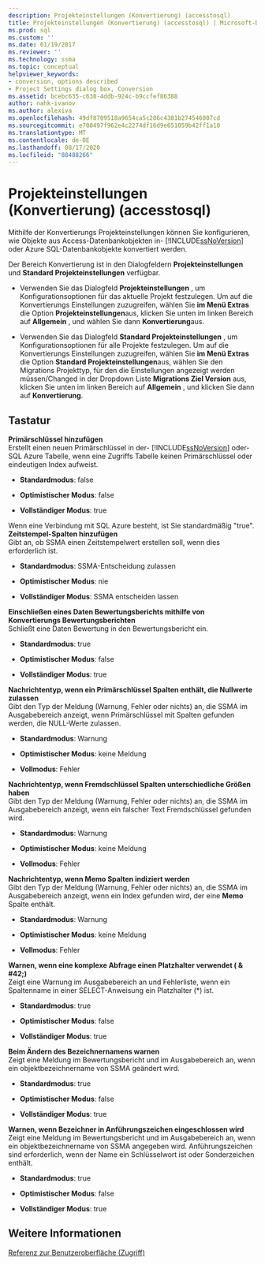 ```yaml
---
description: Projekteinstellungen (Konvertierung) (accesstosql)
title: Projekteinstellungen (Konvertierung) (accesstosql) | Microsoft-Dokumentation
ms.prod: sql
ms.custom: ''
ms.date: 01/19/2017
ms.reviewer: ''
ms.technology: ssma
ms.topic: conceptual
helpviewer_keywords:
- conversion, options described
- Project Settings dialog box, Conversion
ms.assetid: bcebc635-c638-4ddb-924c-b9ccfef86388
author: nahk-ivanov
ms.author: alexiva
ms.openlocfilehash: 49df8709518a9654ca5c286c4381b274546007cd
ms.sourcegitcommit: e700497f962e4c2274df16d9e651059b42ff1a10
ms.translationtype: MT
ms.contentlocale: de-DE
ms.lasthandoff: 08/17/2020
ms.locfileid: "88488266"
---
```

# <a name="project-settings-conversion-accesstosql"></a>Projekteinstellungen (Konvertierung) (accesstosql)
Mithilfe der Konvertierungs Projekteinstellungen können Sie konfigurieren, wie Objekte aus Access-Datenbankobjekten in- [!INCLUDE[ssNoVersion](../../includes/ssnoversion-md.md)] oder Azure SQL-Datenbankobjekte konvertiert werden.  
  
Der Bereich Konvertierung ist in den Dialogfeldern **Projekteinstellungen** und **Standard Projekteinstellungen** verfügbar.  
  
-   Verwenden Sie das Dialogfeld **Projekteinstellungen** , um Konfigurationsoptionen für das aktuelle Projekt festzulegen. Um auf die Konvertierungs Einstellungen zuzugreifen, wählen Sie **im Menü Extras** die Option **Projekteinstellungen**aus, klicken Sie unten im linken Bereich auf **Allgemein** , und wählen Sie dann **Konvertierung**aus.  
  
-   Verwenden Sie das Dialogfeld **Standard Projekteinstellungen** , um Konfigurationsoptionen für alle Projekte festzulegen. Um auf die Konvertierungs Einstellungen zuzugreifen, wählen Sie **im Menü Extras** die Option **Standard Projekteinstellungen**aus, wählen Sie den Migrations Projekttyp, für den die Einstellungen angezeigt werden müssen/Changed in der Dropdown Liste **Migrations Ziel Version** aus, klicken Sie unten im linken Bereich auf **Allgemein** , und klicken Sie dann auf **Konvertierung**.  
  
## <a name="options"></a>Tastatur  
**Primärschlüssel hinzufügen**  
Erstellt einen neuen Primärschlüssel in der- [!INCLUDE[ssNoVersion](../../includes/ssnoversion-md.md)] oder-SQL Azure Tabelle, wenn eine Zugriffs Tabelle keinen Primärschlüssel oder eindeutigen Index aufweist.  
  
-   **Standardmodus**: false  
  
-   **Optimistischer Modus**: false  
  
-   **Vollständiger Modus**: true  
  
Wenn eine Verbindung mit SQL Azure besteht, ist Sie standardmäßig "true". **Zeitstempel-Spalten hinzufügen**  
Gibt an, ob SSMA einen Zeitstempelwert erstellen soll, wenn dies erforderlich ist.  
  
-   **Standardmodus**: SSMA-Entscheidung zulassen  
  
-   **Optimistischer Modus**: nie  
  
-   **Vollständiger Modus**: SSMA entscheiden lassen  
  
**Einschließen eines Daten Bewertungsberichts mithilfe von Konvertierungs Bewertungsberichten**  
Schließt eine Daten Bewertung in den Bewertungsbericht ein.  
  
-   **Standardmodus**: true  
  
-   **Optimistischer Modus**: false  
  
-   **Vollständiger Modus**: true  
  
**Nachrichtentyp, wenn ein Primärschlüssel Spalten enthält, die Nullwerte zulassen**  
Gibt den Typ der Meldung (Warnung, Fehler oder nichts) an, die SSMA im Ausgabebereich anzeigt, wenn Primärschlüssel mit Spalten gefunden werden, die NULL-Werte zulassen.  
  
-   **Standardmodus**: Warnung  
  
-   **Optimistischer Modus**: keine Meldung  
  
-   **Vollmodus**: Fehler  
  
**Nachrichtentyp, wenn Fremdschlüssel Spalten unterschiedliche Größen haben**  
Gibt den Typ der Meldung (Warnung, Fehler oder nichts) an, die SSMA im Ausgabebereich anzeigt, wenn ein falscher Text Fremdschlüssel gefunden wird.  
  
-   **Standardmodus**: Warnung  
  
-   **Optimistischer Modus**: keine Meldung  
  
-   **Vollmodus**: Fehler  
  
**Nachrichtentyp, wenn Memo Spalten indiziert werden**  
Gibt den Typ der Meldung (Warnung, Fehler oder nichts) an, die SSMA im Ausgabebereich anzeigt, wenn ein Index gefunden wird, der eine **Memo** Spalte enthält.  
  
-   **Standardmodus**: Warnung  
  
-   **Optimistischer Modus**: keine Meldung  
  
-   **Vollmodus**: Fehler  
  
**Warnen, wenn eine komplexe Abfrage einen Platzhalter verwendet ( \& #42;)**  
Zeigt eine Warnung im Ausgabebereich an und Fehlerliste, wenn ein Spaltenname in einer SELECT-Anweisung ein Platzhalter (*) ist.  
  
-   **Standardmodus**: true  
  
-   **Optimistischer Modus**: false  
  
-   **Vollständiger Modus**: true  
  
**Beim Ändern des Bezeichnernamens warnen**  
Zeigt eine Meldung im Bewertungsbericht und im Ausgabebereich an, wenn ein objektbezeichnername von SSMA geändert wird.  
  
-   **Standardmodus**: true  
  
-   **Optimistischer Modus**: false  
  
-   **Vollständiger Modus**: true  
  
**Warnen, wenn Bezeichner in Anführungszeichen eingeschlossen wird**  
Zeigt eine Meldung im Bewertungsbericht und im Ausgabebereich an, wenn ein objektbezeichnername von SSMA angegeben wird. Anführungszeichen sind erforderlich, wenn der Name ein Schlüsselwort ist oder Sonderzeichen enthält.  
  
-   **Standardmodus**: true  
  
-   **Optimistischer Modus**: false  
  
-   **Vollständiger Modus**: true  
  
## <a name="see-also"></a>Weitere Informationen  
[Referenz zur Benutzeroberfläche (Zugriff)](https://msdn.microsoft.com/af24c303-4a41-449b-9c86-d6558a97e839)  
  
